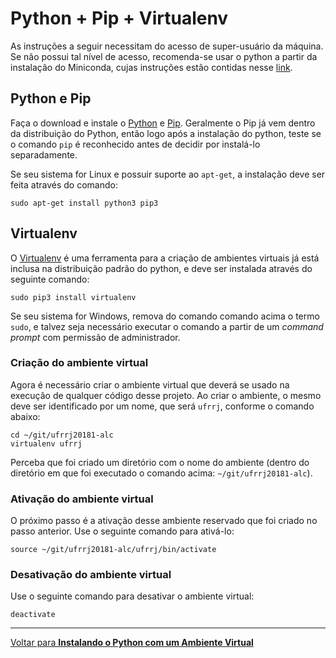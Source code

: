 # Python + Pip + Virtualenv

As instruções a seguir necessitam do acesso de super-usuário da máquina. Se não possui tal nível de acesso, recomenda-se usar o python a partir da instalação do Miniconda, cujas instruções estão contidas nesse [link](./config_env_miniconda.md). 

## Python e Pip
Faça o download e instale o [Python](https://www.python.org/downloads/) e [Pip](https://pip.pypa.io/en/stable/installing/). Geralmente o Pip já vem dentro da distribuição do Python, então logo após a instalação do python, teste se o comando `pip` é reconhecido antes de decidir por instalá-lo separadamente.

Se seu sistema for Linux e possuir suporte ao `apt-get`, a instalação deve ser feita através do comando:
```shell
sudo apt-get install python3 pip3
```

## Virtualenv
O [Virtualenv](https://virtualenv.pypa.io/en/stable/) é uma ferramenta para a criação de ambientes virtuais já está inclusa na distribuição padrão do python, e deve ser instalada através do seguinte comando:

```shell
sudo pip3 install virtualenv
```

Se seu sistema for Windows, remova do comando comando acima o termo `sudo`, e talvez seja necessário executar o comando a partir de um _command prompt_ com permissão de administrador.


### Criação do ambiente virtual

Agora é necessário criar o ambiente virtual que deverá se usado na execução de qualquer código desse projeto. Ao criar o ambiente, o mesmo deve ser identificado por um nome, que será `ufrrj`, conforme o comando abaixo:
```shell
cd ~/git/ufrrj20181-alc
virtualenv ufrrj
```
Perceba que foi criado um diretório com o nome do ambiente (dentro do diretório em que foi executado o comando acima: `~/git/ufrrj20181-alc`).


### Ativação do ambiente virtual

O próximo passo é a ativação desse ambiente reservado que foi criado no passo anterior. Use o seguinte comando para ativá-lo:
```shell
source ~/git/ufrrj20181-alc/ufrrj/bin/activate
```

### Desativação do ambiente virtual

Use o seguinte comando para desativar o ambiente virtual:
```shell
deactivate
```


---

[Voltar para __Instalando o Python com um Ambiente Virtual__](./config_env.md)